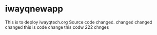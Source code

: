 # iwayqnewapp
This is to  deploy  iwayqtech.org
Source code  changed.
changed
changed
changed
this is code change 
this codw 222 chnges
